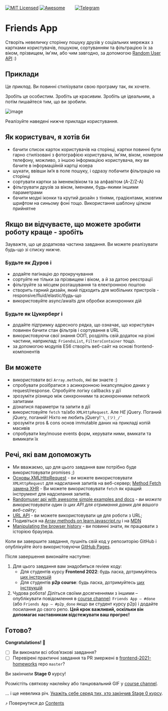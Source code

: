 [![MIT Licensed][icon-mit]][license]
[![Awesome][icon-awesome]][awesome]
&nbsp;&nbsp;&nbsp;&nbsp;&nbsp;&nbsp;
[![Telegram][icon-chat]][chat]

# Friends App

Створіть невеличку сторінку пошуку друзів у соціальних мережах з картками користувачів,
пошуком, сортуванням та фільтрацією їх за віком, прізвищем, ім'ям,
або чим завгодно, за допомогою [Random User API](https://randomuser.me) :)

## Приклади

Це *приклад*. Ви повинні стилізувати свою програму так, як хочете.

Зробіть це особистим. Зробіть це красивим. Зробіть це ідеальним, а потім пишайтеся тим, що ви зробили.

![image](https://i.imgur.com/5tcpqcY.png)

Реалізуйте наведені нижче приклади користування.

## Як користувач, я хотів би

* бачити список карток користувачів на сторінці, картки повинні бути гарно стилізовані з фотографією користувача, ім'ям, віком, номером телефону, можливо, з іншою інформацією користувача, яку ви бачите в інформаційній картці юзера
* шукати, ввівши ім’я в поле пошуку, і одразу побачити фільтрацію на сторінці
* сортувати картки за іменем/віком та за алфавітом (A-Z/Z-A)
* фільтрувати друзів за віком, іменами, будь-якими іншими параметрами
* бачити модні іконки та крутий дизайн з тінями, градієнтами, жовтим шрифтом на синьому фоні тощо. Використання шаблону цілком прийнятне

## Якщо ви відчуваєте, що можете зробити роботу краще - зробіть

Зауважте, що це додаткова частина завдання. Ви можете реалізувати будь-що зі списку нижче.

### Будьте як Дуров і

* додайте пагінацію до прокручування
* сортуйте не тільки за прізвищем і віком, а й за датою реєстрації
* фільтруйте за місцем розташування та електронною поштою
* створить гарний дизайн, який підходить для мобільних пристроїв - responsive/fluid/elastic/будь-що
* використовуйте async/awaits для обробки асинхронних дій

### Будьте як Цукерберг і

* додайте підтримку адресного рядка, що означає, що користувач повинен бачити стан фільтрів і сортування в URL
* використовуючи свої знання ООП, розділіть свій додаток на різні частини, наприклад: `FriendsList`, `FiltersContainer` тощо.
* за допомогою модулів ES6 створіть веб-сайт на основі frontend-компонентів

## Ви можете

* використовати всі `Array.methods`, які ви знаєте :)
* спробувати розібратися з асинхронною інкапсуляцією даних у request/response. Спробуйте логіку callbacks у дії
* зрозуміти різницю між синхронними та асинхронними network запитами
* дізнатися параметри та запити в дії
* використовуйте `fetch` та/або `XMLHttpRequest`. Але *НЕ* jQuery. Поганий jQuery, поганий! Ніхто не любить jQuery!`¯\_(ツ)_/¯`
* зрозуміти pros & cons основ immutable даних на прикладі копій масивів
* спробувати key/mouse events форм, керувати ними, вмикати та вимикати їх

## Речі, які вам допоможуть

* Ми вважаємо, що для цього завдання вам потрібно буде використовувати promises ;)
* [Основы XMLHttpRequest](https://learn.javascript.ru/xmlhttprequest) - ви
  можете використовувати `XMLHttpRequest` для надсилання запитів на веб-сервер;
  [Method Fetch замена XHR](https://learn.javascript.ru/fetch) - Ви можете використовувати `fetch` як кращий інструмент для надсилання запитів.
* [Randomuser api with awesome simple examples and docs](https://randomuser.me) -
  _ви можете використовувати один із цих API для отримання даних для вашого веб-сайту_;
* [URL API](https://developer.mozilla.org/en-US/docs/Web/API/URL) - ви можете використовувати
  це для роботи з URL;
* Подивіться на  [Array methods on learn.javascript.ru](https://learn.javascript.ru/array-methods) і на [MDN](https://developer.mozilla.org/en-US/docs/Web/JavaScript/Reference/Global_Objects/Array)
* [Manipulating the browser history](https://developer.mozilla.org/en-US/docs/Web/API/History_API) -
  ви повинні знати, як працювати з історією браузера.

Коли ви завершите завдання, пушніть свій код у репозиторію GitHub і опублікуйте
його використовуючи [GitHub Pages](https://pages.github.com).

Після завершення виконайте наступне:
1. Для цього завдання вам знадобиться review коду:
   - Для студентів курсу **Frontend 2022**: будь ласка, дотримуйтесь [цих інструкцій](https://github.com/kottans/frontend-2021-homeworks/blob/master/README.md)
   - Для студентів **p2p course**: будь ласка, дотримуйтесь [цих інструкцій](https://github.com/kottans/frontend-2019-p2p/blob/master/CONTRIBUTING.md)
2. Чудова робота! Діліться своїми досягненнями з іншими –
   опублікувати повідомлення в [course channel][chat]:
   `Friends App — #done` (або `Friends App — #p2p_done` якщо ви студент курсу p2p) і додайте посилання до свого репо. **Цей крок важливий, оскільки він допомагає наставникам відстежувати ваш прогрес!**

## Готово?


__Congratulations! 🎉__

* [ ] Ви виконали всі обов’язкові завдання?
* [ ] Перевірені практичні завдання та
      PR змержені в
      [frontend-2021-homeworks](https://github.com/kottans/frontend-2021-homeworks)
      repo `master`?

Ви закінчили __Stage 0__ курсу!

Розмістіть святкову наклейку або танцювальний GIF
у [course channel][chat].


... і ще невелика річ.
[Укажіть себе серед тих, хто закінчив Stage 0 курсу](../students/stage0-finishers.md).

⤴️ Повернутися до [Contents](../contents.md)


[icon-chat]: https://img.shields.io/badge/chat-on%20telegram-blue.svg
[icon-mit]: https://img.shields.io/badge/license-MIT-blue.svg
[icon-awesome]: https://cdn.rawgit.com/sindresorhus/awesome/d7305f38d29fed78fa85652e3a63e154dd8e8829/media/badge.svg

[license]: https://github.com/Kottans/web/blob/master/LICENSE.md
[awesome]: https://github.com/sindresorhus/awesome#front-end-development
[chat]: https://t.me/joinchat/CX8EF1JmLm9IM6J6oy2U7Q
